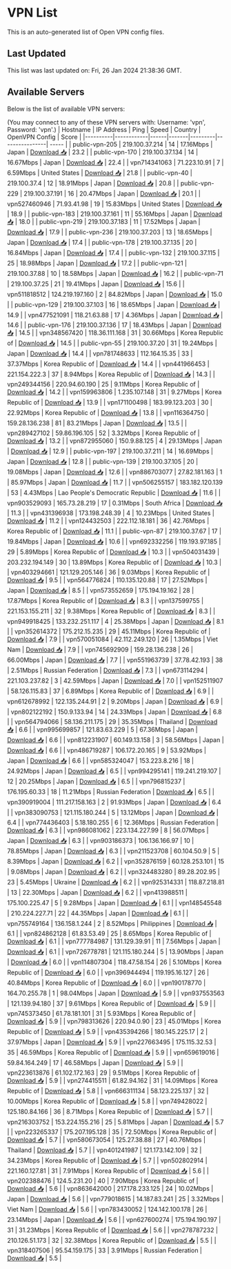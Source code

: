 # VPN List

This is an auto-generated list of Open VPN config files.

## Last Updated

This list was last updated on: Fri, 26 Jan 2024 21:38:36 GMT.

## Available Servers

Below is the list of available VPN servers:

(You may connect to any of these VPN servers with: Username: 'vpn', Password: 'vpn'.)
| Hostname | IP Address | Ping | Speed | Country | OpenVPN Config | Score |
|----------|------------|------|-------|---------|----------------| ----- |
| public-vpn-205 | 219.100.37.214 | 14 | 17.16Mbps | Japan | [Download 📥](./configs/server_0_JP.ovpn) | 23.2 |
| public-vpn-170 | 219.100.37.134 | 14 | 16.67Mbps | Japan | [Download 📥](./configs/server_1_JP.ovpn) | 22.4 |
| vpn714341063 | 71.223.10.91 | 7 | 6.59Mbps | United States | [Download 📥](./configs/server_2_US.ovpn) | 21.8 |
| public-vpn-40 | 219.100.37.4 | 12 | 18.91Mbps | Japan | [Download 📥](./configs/server_3_JP.ovpn) | 20.8 |
| public-vpn-229 | 219.100.37.191 | 16 | 20.47Mbps | Japan | [Download 📥](./configs/server_4_JP.ovpn) | 20.1 |
| vpn527460946 | 71.93.41.98 | 19 | 15.83Mbps | United States | [Download 📥](./configs/server_5_US.ovpn) | 18.9 |
| public-vpn-183 | 219.100.37.161 | 11 | 55.16Mbps | Japan | [Download 📥](./configs/server_6_JP.ovpn) | 18.0 |
| public-vpn-219 | 219.100.37.183 | 11 | 17.52Mbps | Japan | [Download 📥](./configs/server_7_JP.ovpn) | 17.9 |
| public-vpn-236 | 219.100.37.203 | 13 | 18.65Mbps | Japan | [Download 📥](./configs/server_8_JP.ovpn) | 17.4 |
| public-vpn-178 | 219.100.37.135 | 20 | 16.84Mbps | Japan | [Download 📥](./configs/server_9_JP.ovpn) | 17.4 |
| public-vpn-132 | 219.100.37.115 | 25 | 18.98Mbps | Japan | [Download 📥](./configs/server_10_JP.ovpn) | 17.2 |
| public-vpn-121 | 219.100.37.88 | 10 | 18.58Mbps | Japan | [Download 📥](./configs/server_11_JP.ovpn) | 16.2 |
| public-vpn-71 | 219.100.37.25 | 21 | 19.41Mbps | Japan | [Download 📥](./configs/server_12_JP.ovpn) | 15.6 |
| vpn511818512 | 124.219.197.160 | 2 | 84.82Mbps | Japan | [Download 📥](./configs/server_13_JP.ovpn) | 15.0 |
| public-vpn-129 | 219.100.37.103 | 16 | 18.65Mbps | Japan | [Download 📥](./configs/server_14_JP.ovpn) | 14.9 |
| vpn477521091 | 118.21.63.88 | 17 | 4.36Mbps | Japan | [Download 📥](./configs/server_15_JP.ovpn) | 14.6 |
| public-vpn-176 | 219.100.37.136 | 17 | 18.43Mbps | Japan | [Download 📥](./configs/server_16_JP.ovpn) | 14.5 |
| vpn348567420 | 118.36.111.168 | 31 | 30.66Mbps | Korea Republic of | [Download 📥](./configs/server_17_KR.ovpn) | 14.5 |
| public-vpn-55 | 219.100.37.20 | 31 | 19.24Mbps | Japan | [Download 📥](./configs/server_18_JP.ovpn) | 14.4 |
| vpn781748633 | 112.164.15.35 | 33 | 37.37Mbps | Korea Republic of | [Download 📥](./configs/server_19_KR.ovpn) | 14.4 |
| vpn441966453 | 221.154.222.3 | 37 | 8.94Mbps | Korea Republic of | [Download 📥](./configs/server_20_KR.ovpn) | 14.3 |
| vpn249344156 | 220.94.60.190 | 25 | 9.11Mbps | Korea Republic of | [Download 📥](./configs/server_21_KR.ovpn) | 14.2 |
| vpn159963806 | 1.235.107.148 | 31 | 9.27Mbps | Korea Republic of | [Download 📥](./configs/server_22_KR.ovpn) | 13.9 |
| vpn171100498 | 183.99.123.203 | 30 | 22.92Mbps | Korea Republic of | [Download 📥](./configs/server_23_KR.ovpn) | 13.8 |
| vpn116364750 | 159.28.136.238 | 81 | 83.21Mbps | Japan | [Download 📥](./configs/server_24_JP.ovpn) | 13.5 |
| vpn289427102 | 59.86.196.105 | 52 | 3.32Mbps | Korea Republic of | [Download 📥](./configs/server_25_KR.ovpn) | 13.2 |
| vpn872955060 | 150.9.88.125 | 4 | 29.13Mbps | Japan | [Download 📥](./configs/server_26_JP.ovpn) | 12.9 |
| public-vpn-197 | 219.100.37.211 | 14 | 16.69Mbps | Japan | [Download 📥](./configs/server_27_JP.ovpn) | 12.8 |
| public-vpn-139 | 219.100.37.105 | 20 | 19.08Mbps | Japan | [Download 📥](./configs/server_28_JP.ovpn) | 12.6 |
| vpn886703077 | 27.82.181.163 | 1 | 85.97Mbps | Japan | [Download 📥](./configs/server_29_JP.ovpn) | 11.7 |
| vpn506255157 | 183.182.120.139 | 53 | 4.43Mbps | Lao People's Democratic Republic | [Download 📥](./configs/server_30_LA.ovpn) | 11.6 |
| vpn903529093 | 165.73.28.219 | 17 | 0.31Mbps | South Africa | [Download 📥](./configs/server_31_ZA.ovpn) | 11.3 |
| vpn431396938 | 173.198.248.39 | 4 | 10.23Mbps | United States | [Download 📥](./configs/server_32_US.ovpn) | 11.2 |
| vpn124432503 | 222.112.18.181 | 36 | 42.76Mbps | Korea Republic of | [Download 📥](./configs/server_33_KR.ovpn) | 11.1 |
| public-vpn-87 | 219.100.37.67 | 17 | 19.84Mbps | Japan | [Download 📥](./configs/server_34_JP.ovpn) | 10.6 |
| vpn692332256 | 119.193.97.185 | 29 | 5.89Mbps | Korea Republic of | [Download 📥](./configs/server_35_KR.ovpn) | 10.3 |
| vpn504031439 | 203.232.194.149 | 30 | 13.89Mbps | Korea Republic of | [Download 📥](./configs/server_36_KR.ovpn) | 10.3 |
| vpn403294661 | 121.129.205.146 | 36 | 9.03Mbps | Korea Republic of | [Download 📥](./configs/server_37_KR.ovpn) | 9.5 |
| vpn564776824 | 110.135.120.88 | 17 | 27.52Mbps | Japan | [Download 📥](./configs/server_38_JP.ovpn) | 8.5 |
| vpn573552659 | 175.194.19.162 | 28 | 17.87Mbps | Korea Republic of | [Download 📥](./configs/server_39_KR.ovpn) | 8.3 |
| vpn137599755 | 221.153.155.211 | 32 | 9.38Mbps | Korea Republic of | [Download 📥](./configs/server_40_KR.ovpn) | 8.3 |
| vpn949918425 | 133.232.251.117 | 4 | 25.38Mbps | Japan | [Download 📥](./configs/server_41_JP.ovpn) | 8.1 |
| vpn352614372 | 175.212.15.235 | 29 | 45.11Mbps | Korea Republic of | [Download 📥](./configs/server_42_KR.ovpn) | 7.9 |
| vpn570051084 | 42.112.249.120 | 26 | 1.35Mbps | Viet Nam | [Download 📥](./configs/server_43_VN.ovpn) | 7.9 |
| vpn745692909 | 159.28.136.238 | 26 | 66.00Mbps | Japan | [Download 📥](./configs/server_44_JP.ovpn) | 7.7 |
| vpn551963739 | 37.78.42.193 | 38 | 2.51Mbps | Russian Federation | [Download 📥](./configs/server_45_RU.ovpn) | 7.3 |
| vpn673114294 | 221.103.237.82 | 3 | 42.59Mbps | Japan | [Download 📥](./configs/server_46_JP.ovpn) | 7.0 |
| vpn152511907 | 58.126.115.83 | 37 | 6.89Mbps | Korea Republic of | [Download 📥](./configs/server_47_KR.ovpn) | 6.9 |
| vpn612678992 | 122.135.244.91 | 2 | 9.20Mbps | Japan | [Download 📥](./configs/server_48_JP.ovpn) | 6.9 |
| vpn802122192 | 150.9.133.94 | 14 | 24.33Mbps | Japan | [Download 📥](./configs/server_49_JP.ovpn) | 6.8 |
| vpn564794066 | 58.136.211.175 | 29 | 35.35Mbps | Thailand | [Download 📥](./configs/server_50_TH.ovpn) | 6.6 |
| vpn995699857 | 121.83.63.229 | 5 | 67.36Mbps | Japan | [Download 📥](./configs/server_51_JP.ovpn) | 6.6 |
| vpn812231907 | 60.149.13.158 | 3 | 58.56Mbps | Japan | [Download 📥](./configs/server_52_JP.ovpn) | 6.6 |
| vpn486719287 | 106.172.20.165 | 9 | 53.92Mbps | Japan | [Download 📥](./configs/server_53_JP.ovpn) | 6.6 |
| vpn585324047 | 153.223.8.216 | 18 | 24.92Mbps | Japan | [Download 📥](./configs/server_54_JP.ovpn) | 6.5 |
| vpn994295141 | 119.241.219.107 | 12 | 20.25Mbps | Japan | [Download 📥](./configs/server_55_JP.ovpn) | 6.5 |
| vpn796815237 | 176.195.60.33 | 18 | 11.21Mbps | Russian Federation | [Download 📥](./configs/server_56_RU.ovpn) | 6.5 |
| vpn390919004 | 111.217.158.163 | 2 | 91.93Mbps | Japan | [Download 📥](./configs/server_57_JP.ovpn) | 6.4 |
| vpn383090753 | 121.115.180.244 | 5 | 13.12Mbps | Japan | [Download 📥](./configs/server_58_JP.ovpn) | 6.4 |
| vpn774436403 | 5.18.180.255 | 6 | 12.36Mbps | Russian Federation | [Download 📥](./configs/server_59_RU.ovpn) | 6.3 |
| vpn986081062 | 223.134.227.99 | 8 | 56.07Mbps | Japan | [Download 📥](./configs/server_60_JP.ovpn) | 6.3 |
| vpn903186373 | 106.136.166.97 | 10 | 78.85Mbps | Japan | [Download 📥](./configs/server_61_JP.ovpn) | 6.3 |
| vpn211523708 | 60.104.50.9 | 5 | 8.39Mbps | Japan | [Download 📥](./configs/server_62_JP.ovpn) | 6.2 |
| vpn352876159 | 60.128.253.101 | 15 | 9.08Mbps | Japan | [Download 📥](./configs/server_63_JP.ovpn) | 6.2 |
| vpn324483280 | 89.28.202.95 | 23 | 5.45Mbps | Ukraine | [Download 📥](./configs/server_64_UA.ovpn) | 6.2 |
| vpn925314331 | 118.87.218.81 | 13 | 22.30Mbps | Japan | [Download 📥](./configs/server_65_JP.ovpn) | 6.2 |
| vpn413988511 | 175.100.225.47 | 5 | 9.28Mbps | Japan | [Download 📥](./configs/server_66_JP.ovpn) | 6.1 |
| vpn148545548 | 210.224.227.71 | 22 | 44.35Mbps | Japan | [Download 📥](./configs/server_67_JP.ovpn) | 6.1 |
| vpn755749164 | 136.158.1.244 | 2 | 8.52Mbps | Philippines | [Download 📥](./configs/server_68_PH.ovpn) | 6.1 |
| vpn824862128 | 61.83.53.49 | 25 | 8.65Mbps | Korea Republic of | [Download 📥](./configs/server_69_KR.ovpn) | 6.1 |
| vpn777784987 | 131.129.39.91 | 11 | 7.56Mbps | Japan | [Download 📥](./configs/server_70_JP.ovpn) | 6.1 |
| vpn726778781 | 121.115.180.244 | 5 | 13.90Mbps | Japan | [Download 📥](./configs/server_71_JP.ovpn) | 6.0 |
| vpn114807304 | 118.47.58.154 | 26 | 5.10Mbps | Korea Republic of | [Download 📥](./configs/server_72_KR.ovpn) | 6.0 |
| vpn396944494 | 119.195.16.127 | 26 | 40.84Mbps | Korea Republic of | [Download 📥](./configs/server_73_KR.ovpn) | 6.0 |
| vpn190178770 | 164.70.255.78 | 1 | 98.04Mbps | Japan | [Download 📥](./configs/server_74_JP.ovpn) | 5.9 |
| vpn937553563 | 121.139.94.180 | 37 | 9.61Mbps | Korea Republic of | [Download 📥](./configs/server_75_KR.ovpn) | 5.9 |
| vpn745373450 | 61.78.181.101 | 31 | 5.93Mbps | Korea Republic of | [Download 📥](./configs/server_76_KR.ovpn) | 5.9 |
| vpn798313626 | 220.94.0.90 | 23 | 45.01Mbps | Korea Republic of | [Download 📥](./configs/server_77_KR.ovpn) | 5.9 |
| vpn435394266 | 180.145.225.17 | 2 | 37.97Mbps | Japan | [Download 📥](./configs/server_78_JP.ovpn) | 5.9 |
| vpn227663495 | 175.115.32.53 | 35 | 46.59Mbps | Korea Republic of | [Download 📥](./configs/server_79_KR.ovpn) | 5.9 |
| vpn659619016 | 59.84.164.249 | 17 | 46.58Mbps | Japan | [Download 📥](./configs/server_80_JP.ovpn) | 5.9 |
| vpn223613876 | 61.102.172.163 | 29 | 9.51Mbps | Korea Republic of | [Download 📥](./configs/server_81_KR.ovpn) | 5.9 |
| vpn274415511 | 61.82.94.162 | 31 | 14.09Mbps | Korea Republic of | [Download 📥](./configs/server_82_KR.ovpn) | 5.8 |
| vpn666311134 | 58.123.225.137 | 32 | 10.00Mbps | Korea Republic of | [Download 📥](./configs/server_83_KR.ovpn) | 5.8 |
| vpn749428022 | 125.180.84.166 | 36 | 8.71Mbps | Korea Republic of | [Download 📥](./configs/server_84_KR.ovpn) | 5.7 |
| vpn216303752 | 153.224.155.216 | 25 | 5.81Mbps | Japan | [Download 📥](./configs/server_85_JP.ovpn) | 5.7 |
| vpn223265337 | 175.207.195.128 | 35 | 72.50Mbps | Korea Republic of | [Download 📥](./configs/server_86_KR.ovpn) | 5.7 |
| vpn580673054 | 125.27.38.88 | 27 | 40.76Mbps | Thailand | [Download 📥](./configs/server_87_TH.ovpn) | 5.7 |
| vpn401241987 | 121.173.142.109 | 32 | 34.23Mbps | Korea Republic of | [Download 📥](./configs/server_88_KR.ovpn) | 5.7 |
| vpn502802914 | 221.160.127.81 | 31 | 7.91Mbps | Korea Republic of | [Download 📥](./configs/server_89_KR.ovpn) | 5.6 |
| vpn202388476 | 124.5.231.20 | 40 | 7.90Mbps | Korea Republic of | [Download 📥](./configs/server_90_KR.ovpn) | 5.6 |
| vpn863642000 | 217.178.233.125 | 24 | 10.02Mbps | Japan | [Download 📥](./configs/server_91_JP.ovpn) | 5.6 |
| vpn779018615 | 14.187.83.241 | 25 | 3.32Mbps | Viet Nam | [Download 📥](./configs/server_92_VN.ovpn) | 5.6 |
| vpn783430052 | 124.142.100.178 | 26 | 23.14Mbps | Japan | [Download 📥](./configs/server_93_JP.ovpn) | 5.6 |
| vpn627600274 | 175.194.190.197 | 31 | 31.23Mbps | Korea Republic of | [Download 📥](./configs/server_94_KR.ovpn) | 5.6 |
| vpn278787232 | 210.126.51.173 | 32 | 32.38Mbps | Korea Republic of | [Download 📥](./configs/server_95_KR.ovpn) | 5.5 |
| vpn318407506 | 95.54.159.175 | 33 | 3.91Mbps | Russian Federation | [Download 📥](./configs/server_96_RU.ovpn) | 5.5 |

